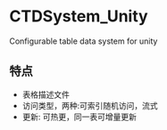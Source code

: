 # CTDSystem_Unity
Configurable table data system for unity

## 特点
- 表格描述文件
- 访问类型，两种:可索引随机访问，流式
- 更新: 可热更，同一表可增量更新
